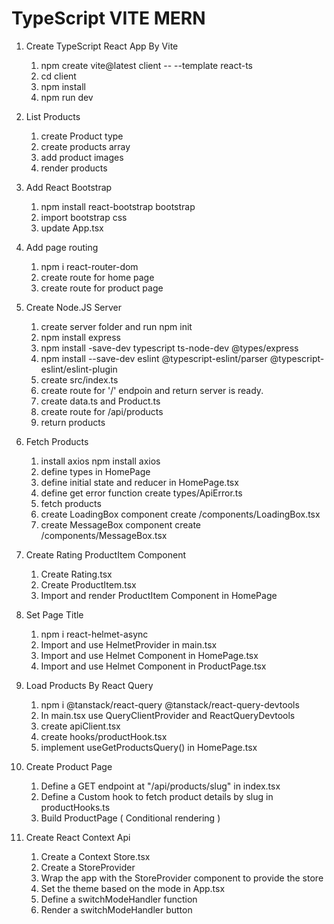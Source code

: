# TypeScript VITE MERN

1. Create TypeScript React App By Vite

   1. npm create vite@latest client -- --template react-ts
   2. cd client
   3. npm install
   4. npm run dev

2. List Products

   1. create Product type
   2. create products array
   3. add product images
   4. render products

3. Add React Bootstrap

   1. npm install react-bootstrap bootstrap
   2. import bootstrap css
   3. update App.tsx

4. Add page routing

   1. npm i react-router-dom
   2. create route for home page
   3. create route for product page

5. Create Node.JS Server

   1. create server folder and run npm init
   2. npm install express
   3. npm install -save-dev typescript ts-node-dev @types/express
   4. npm install --save-dev eslint @typescript-eslint/parser @typescript-eslint/eslint-plugin
   5. create src/index.ts
   6. create route for '/' endpoin and return server is ready.
   7. create data.ts and Product.ts
   8. create route for /api/products
   9. return products

6. Fetch Products

   1. install axios npm install axios
   2. define types in HomePage
   3. define initial state and reducer in HomePage.tsx
   4. define get error function create types/ApiError.ts
   5. fetch products
   6. create LoadingBox component create /components/LoadingBox.tsx
   7. create MessageBox component create /components/MessageBox.tsx

7. Create Rating ProductItem Component

   1. Create Rating.tsx
   2. Create ProductItem.tsx
   3. Import and render ProductItem Component in HomePage

8. Set Page Title

   1. npm i react-helmet-async
   2. Import and use HelmetProvider in main.tsx
   3. Import and use Helmet Component in HomePage.tsx
   4. Import and use Helmet Component in ProductPage.tsx

9. Load Products By React Query

   1. npm i @tanstack/react-query @tanstack/react-query-devtools
   2. In main.tsx use QueryClientProvider and ReactQueryDevtools
   3. create apiClient.tsx
   4. create hooks/productHook.tsx
   5. implement useGetProductsQuery() in HomePage.tsx

10. Create Product Page

    1. Define a GET endpoint at "/api/products/slug" in index.tsx
    2. Define a Custom hook to fetch product details by slug in productHooks.ts
    3. Build ProductPage ( Conditional rendering )

11. Create React Context Api

    1. Create a Context Store.tsx
    2. Create a StoreProvider
    3. Wrap the app with the StoreProvider component to provide the store
    4. Set the theme based on the mode in App.tsx
    5. Define a switchModeHandler function
    6. Render a switchModeHandler button
